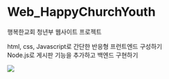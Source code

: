 # Web_HappyChurchYouth
행복한교회 청년부 웹사이트 프로젝트 

html, css, Javascript로 간단한 반응형 프런트엔드 구성하기 <br/>
Node.js로 게시판 기능을 추가하고 백엔드 구현하기<br/>

<img src = "media/readme.gif">
